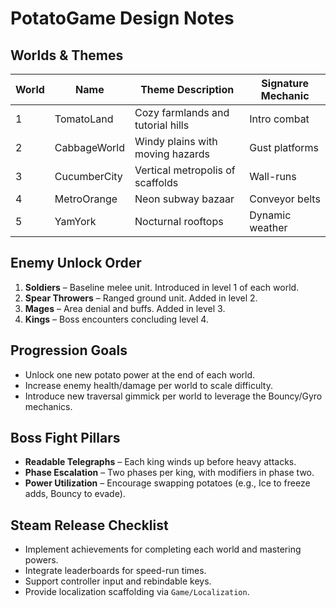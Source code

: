 # PotatoGame Design Notes

## Worlds & Themes

| World | Name          | Theme Description                 | Signature Mechanic |
|-------|---------------|-----------------------------------|--------------------|
| 1     | TomatoLand    | Cozy farmlands and tutorial hills | Intro combat       |
| 2     | CabbageWorld  | Windy plains with moving hazards  | Gust platforms     |
| 3     | CucumberCity  | Vertical metropolis of scaffolds  | Wall-runs          |
| 4     | MetroOrange   | Neon subway bazaar                | Conveyor belts     |
| 5     | YamYork       | Nocturnal rooftops                | Dynamic weather    |

## Enemy Unlock Order

1. **Soldiers** – Baseline melee unit. Introduced in level 1 of each world.
2. **Spear Throwers** – Ranged ground unit. Added in level 2.
3. **Mages** – Area denial and buffs. Added in level 3.
4. **Kings** – Boss encounters concluding level 4.

## Progression Goals

- Unlock one new potato power at the end of each world.
- Increase enemy health/damage per world to scale difficulty.
- Introduce new traversal gimmick per world to leverage the Bouncy/Gyro mechanics.

## Boss Fight Pillars

- **Readable Telegraphs** – Each king winds up before heavy attacks.
- **Phase Escalation** – Two phases per king, with modifiers in phase two.
- **Power Utilization** – Encourage swapping potatoes (e.g., Ice to freeze adds, Bouncy to evade).

## Steam Release Checklist

- Implement achievements for completing each world and mastering powers.
- Integrate leaderboards for speed-run times.
- Support controller input and rebindable keys.
- Provide localization scaffolding via `Game/Localization`.
